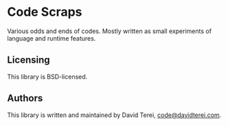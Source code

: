 # Code Scraps

Various odds and ends of codes. Mostly written as small experiments of
language and runtime features.

## Licensing

This library is BSD-licensed.

## Authors

This library is written and maintained by David Terei,
<code@davidterei.com>.

